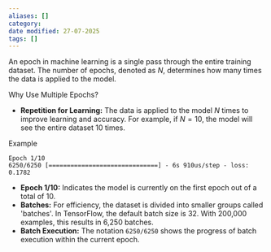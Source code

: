 ```yaml
---
aliases: []
category:
date modified: 27-07-2025
tags: []
---
```


An epoch in machine learning is a single pass through the entire training dataset. The number of epochs, denoted as $N$, determines how many times the data is applied to the model.

Why Use Multiple Epochs?
- **Repetition for Learning:** The data is applied to the model $N$ times to improve learning and accuracy. For example, if $N = 10$, the model will see the entire dataset 10 times.

Example
```
Epoch 1/10
6250/6250 [==============================] - 6s 910us/step - loss: 0.1782
```

- **Epoch 1/10:** Indicates the model is currently on the first epoch out of a total of 10.
- **Batches:** For efficiency, the dataset is divided into smaller groups called 'batches'. In TensorFlow, the default batch size is 32. With 200,000 examples, this results in 6,250 batches.
- **Batch Execution:** The notation `6250/6250` shows the progress of batch execution within the current epoch.

